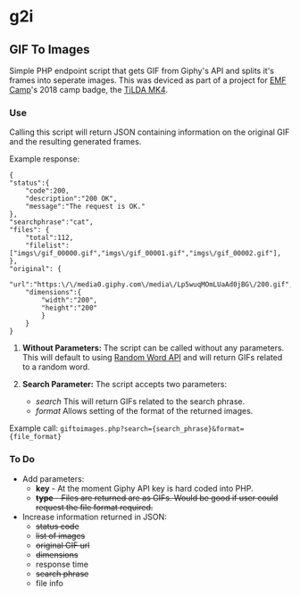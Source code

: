 # g2i
## GIF To Images

Simple PHP endpoint script that gets GIF from Giphy's API and splits it's frames into seperate images.
This was deviced as part of a project for [EMF Camp](https://emfcamp.org)'s 2018 camp badge, the [TiLDA MK4](https://badge.emfcamp.org/wiki/TiLDA_MK4 "TiLDA MK4 Wiki").

### Use

Calling this script will return JSON containing information on the original GIF and the resulting generated frames.

Example response:
```
{
"status":{
	"code":200,
	"description":"200 OK",
	"message":"The request is OK."
},
"searchphrase":"cat",
"files": {
	"total":112,
	"filelist":["imgs\/gif_00000.gif","imgs\/gif_00001.gif","imgs\/gif_00002.gif"],
},
"original": {
	"url":"https:\/\/media0.giphy.com\/media\/Lp5wuqMOmLUaAd0jBG\/200.gif",
	"dimensions":{
		"width":"200",
		"height":"200"
		}
	}
}
```

1. **Without Parameters:**
The script can be called without any parameters. This will default to using [Random Word API](https://random-word-api.herokuapp.com) and will return GIFs related to a random word.

2. **Search Parameter:**
The script accepts two parameters:
	* *search* This will return GIFs related to the search phrase.
	* *format* Allows setting of the format of the returned images.

Example call:
```giftoimages.php?search={search_phrase}&format={file_format}```
 
### To Do
* Add parameters:
	* **key** - At the moment Giphy API key is hard coded into PHP.
	* ~~**type** - Files are returned are as GIFs. Would be good if user could request the file format required.~~
* Increase information returned in JSON:
	* ~~status code~~
	* ~~list of images~~
	* ~~original GIF url~~
	* ~~dimensions~~
	* response time
	* ~~search phrase~~
	* file info
